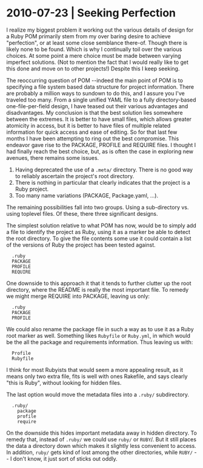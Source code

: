 # 2010-07-23 | Seeking Perfection

I realize my biggest problem it working out the various details of design for
a Ruby POM primarily stem from my over baring desire to achieve "perfection",
or at least some close semblance there-of. Though there is likely none to be
found. Which is why I continually toil over the various choices. At some point
a mere choice must be made between varying imperfect solutions. (Not to mention
the fact that I would really like to get this done and move on to other
projects!) Despite this I keep seeking. 

The reoccurring question of POM --indeed the main point of POM is to specifying
a file system based data structure for project information. There are probably
a million ways to sundown to do this, and I assure you I've traveled too many.
From a single unified YAML file to a fully directory-based one-file-per-field 
design, I have teased out their various advantages and disadvantages. My
conclusion is that the best solution lies somewhere between the extremes.
It is better to have small files, which allows greater atomicity in access, but
it is better to have files of multiple related information for quick access and
ease of editing. So for that last few months I have been attempting to ring out
the best compromise. This endeavor gave rise to the PACKAGE, PROFILE and
REQUIRE files. I thought I had finally reach the best choice, but, as is often
the case in exploring new avenues, there remains some issues.

1. Having deprecated the use of a `.meta/` directory. There is no good way
to reliably ascertain the project's root directory.
2. There is nothing in particular that clearly indicates that the project
is a Ruby project.
3. Too many name variations (PACKAGE, Package.yaml, ...).

The remaining possibilities fall into two groups. Using a sub-directory
vs. using toplevel files. Of these, there three significant designs.

The simplest solution relative to what POM has now, would be to simply add
a file to identify the project as Ruby, using it as a marker be able
to detect the root directory. To give the file contents some use it could
contain a list of the versions of Ruby the project has been tested against.

      .ruby
      PACKAGE
      PROFILE
      REQUIRE

One downside to this approach it that it tends to further clutter up
the root directory, where the README is really the most important file.
To remedy we might merge REQUIRE into PACKAGE, leaving us only:

      .ruby
      PACKAGE
      PROFILE

We could also rename the package file in such a way as to use it as a Ruby
root marker as well. Something likes `Rubyfile` or `Ruby.yml`, in which would
be the all the package and requirements information. Thus leaving us with:

      Profile
      Rubyfile

I think for most Rubyists that would seem a more appealing result, as it means
only two extra file, fits is well with ones Rakefile, and says clearly 
"this is Ruby", without looking for hidden files.

The last option would move the metadata files into a `.ruby/` subdirectory.

      .ruby/
        package
        profile
        require

On the downside this hides important metadata away in hidden directory.
To remedy that, instead of `.ruby/` we could use `ruby/` or `RUBY`/.
But it still places the data a directory down which makes it slightly less
convenient to access. In addition, `ruby/` gets kind of lost
among the other directories, while `RUBY/` -- I don't know, it just sort
of sticks out oddly.

